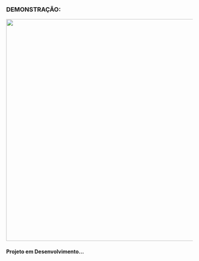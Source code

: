 <h3>DEMONSTRAÇÃO:</h3>
<img src="https://github.com/user-attachments/assets/e02303ce-ec31-4c56-82f1-bac54208edbe" width="600" />

<h4>Projeto em Desenvolvimento...</h3>
